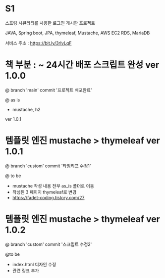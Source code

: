 # S1
스프링 시큐리티를 사용한 로그인 게시판 프로젝트

JAVA, Spring boot, JPA, thymeleaf, Mustache, AWS EC2 RDS, MariaDB

서비스 주소 : https://bit.ly/3rlvLqF


# 책 부분 : ~ 24시간 배포 스크립트 완성 ver 1.0.0
@ branch 'main' commit '프로젝트 배포완료'


@ as is
- mustache, h2

ver 1.0.1
# 템플릿 엔진 mustache > thymeleaf ver 1.0.1
@ branch 'custom' commit '타임리프 수정1'

@ to be
- mustache 작성 내용 전부 as_is 폴더로 이동
- 작성된 3 페이지 thymeleaf로 변경
- https://fadet-coding.tistory.com/27

# 템플릿 엔진 mustache > thymeleaf ver 1.0.2
@ branch 'custom' commit '스크립트 수정2'

@to be
- index.html 디자인 수정
- 관련 링크 추가
